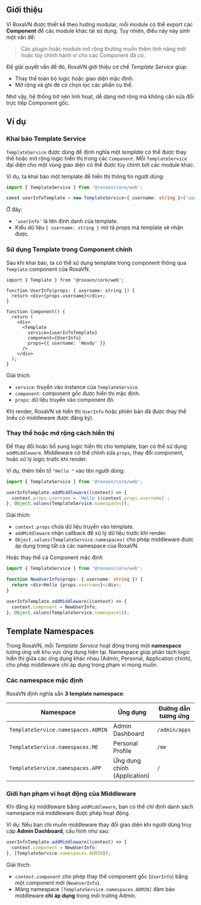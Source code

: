 ## Giới thiệu

Vì RoxaVN được thiết kế theo hướng modular, mỗi module có thể export các **Component** để các module khác tái sử dụng. Tuy nhiên, điều này nảy sinh một vấn đề:

> Các plugin hoặc module mở rộng thường muốn thêm tính năng mới hoặc tùy chỉnh hành vi cho các Component đã có.

Để giải quyết vấn đề đó, RoxaVN giới thiệu cơ chế *Template Service* giúp:

* Thay thế toàn bộ logic hoặc giao diện mặc định.
* Mở rộng và ghi đè có chọn lọc các phần cụ thể.

Nhờ vậy, hệ thống trở nên linh hoạt, dễ dàng mở rộng mà không cần sửa đổi trực tiếp Component gốc.

## Ví dụ

### Khai báo Template Service

`TemplateService` được dùng để định nghĩa một *template* có thể được thay thế hoặc mở rộng logic hiển thị trong các `Component`. Mỗi `TemplateService` đại diện cho một vùng giao diện có thể được tùy chỉnh bởi các module khác.

Ví dụ, ta khai báo một template để hiển thị thông tin người dùng:

```ts
import { TemplateService } from '@roxavn/core/web';

const userInfoTemplate = new TemplateService<{ username: string }>('userInfo');
```

Ở đây:

* `'userInfo'` là tên định danh của template.
* Kiểu dữ liệu `{ username: string }` mô tả *props* mà template sẽ nhận được.

### Sử dụng Template trong Component chính

Sau khi khai báo, ta có thể sử dụng template trong component thông qua `Template` component của RoxaVN.

```tsx
import { Template } from '@roxavn/core/web';

function UserInfo(props: { username: string }) {
  return <div>{props.username}</div>;
}

function Component() {
  return (
    <div>
      <Template
        service={userInfoTemplate}
        component={UserInfo}
        props={{ username: 'Woody' }}
      />
    </div>
  );
}
```

Giải thích:

* `service`: truyền vào instance của `TemplateService`.
* `component`: component gốc được hiển thị mặc định.
* `props`: dữ liệu truyền vào component đó.

Khi render, RoxaVN sẽ hiển thị `UserInfo` hoặc phiên bản đã được thay thế (nếu có middleware được đăng ký).

### Thay thế hoặc mở rộng cách hiển thị

Để thay đổi hoặc bổ sung logic hiển thị cho template, bạn có thể sử dụng `addMiddleware`. Middleware có thể chỉnh sửa `props`, thay đổi component, hoặc xử lý logic trước khi render.

Ví dụ, thêm tiền tố `"Hello "` vào tên người dùng:

```ts
import { TemplateService } from '@roxavn/core/web';

userInfoTemplate.addMiddleware((context) => {
  context.props.username = `Hello ${context.props.username}`;
}, Object.values(TemplateService.namespaces));
```

Giải thích:

* `context.props` chứa dữ liệu truyền vào template.
* `addMiddleware` nhận callback để xử lý dữ liệu trước khi render.
* `Object.values(TemplateService.namespaces)` cho phép middleware được áp dụng trong tất cả các namespace của RoxaVN.

Hoặc thay thế cả Component mặc định

```ts
import { TemplateService } from '@roxavn/core/web';

function NewUserInfo(props: { username: string }) {
  return <div>Hello {props.username}</div>;
}

userInfoTemplate.addMiddleware((context) => {
  context.component = NewUserInfo;
}, Object.values(TemplateService.namespaces));
```

## Template Namespaces

Trong RoxaVN, mỗi *Template Service* hoạt động trong một **namespace** tương ứng với khu vực ứng dụng hiện tại.
Namespace giúp phân tách logic hiển thị giữa các ứng dụng khác nhau (Admin, Personal, Application chính), cho phép middleware chỉ áp dụng trong phạm vi mong muốn.

### Các namespace mặc định

RoxaVN định nghĩa sẵn **3 template namespace**:

| Namespace                          | Ứng dụng                     | Đường dẫn tương ứng |
| ---------------------------------- | ---------------------------- | ------------------- |
| `TemplateService.namespaces.ADMIN` | Admin Dashboard              | `/admin/apps`       |
| `TemplateService.namespaces.ME`    | Personal Profile             | `/me`               |
| `TemplateService.namespaces.APP`   | Ứng dụng chính (Application) | `/`                 |

### Giới hạn phạm vi hoạt động của Middleware

Khi đăng ký middleware bằng `addMiddleware`, bạn có thể chỉ định danh sách namespace mà middleware được phép hoạt động.

Ví dụ:
Nếu bạn chỉ muốn middleware thay đổi giao diện khi người dùng truy cập **Admin Dashboard**, cấu hình như sau:

```ts
userInfoTemplate.addMiddleware((context) => {
  context.component = NewUserInfo;
}, [TemplateService.namespaces.ADMIN]);
```

Giải thích:

* `context.component` cho phép thay thế component gốc (`UserInfo`) bằng một component mới (`NewUserInfo`).
* Mảng namespace `[TemplateService.namespaces.ADMIN]` đảm bảo middleware **chỉ áp dụng** trong môi trường Admin.
